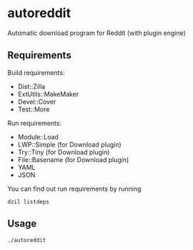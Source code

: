 autoreddit
==========

Automatic download program for Reddit (with plugin engine)

Requirements
------------

Build requirements:

* Dist::Zilla
* ExtUtils::MakeMaker
* Devel::Cover
* Test::More

Run requirements:

* Module::Load
* LWP::Simple (for Download plugin)
* Try::Tiny (for Download plugin)
* File::Basename (for Download plugin)
* YAML
* JSON

You can find out run requirements by running

    dzil listdeps

Usage
------

    ./autoreddit

